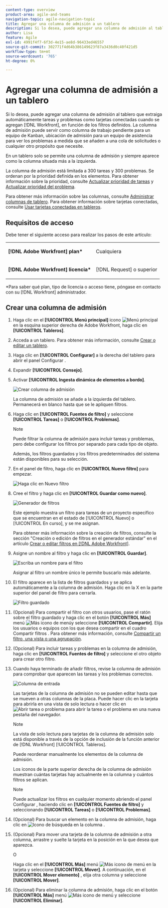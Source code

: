 ```yaml
---
content-type: overview
product-area: agile-and-teams
navigation-topic: agile-navigation-topic
title: Agregar una columna de admisión a un tablero
description: Si lo desea, puede agregar una columna de admisión al tablero que extraiga automáticamente tareas y problemas como tarjetas conectadas cuando se agregan en Workfront, en función de los filtros definidos.
author: Lisa
feature: Agile
exl-id: 4991f4f7-6f3d-4e15-ae8d-96433ed46557
source-git-commit: 302771f4d64b386149623f87a3436d0c40f421d5
workflow-type: tm+mt
source-wordcount: '765'
ht-degree: 0%

---
```


# Agregar una columna de admisión a un tablero

Si lo desea, puede agregar una columna de admisión al tablero que extraiga automáticamente tareas y problemas como tarjetas conectadas cuando se agregan [!DNL Workfront], en función de los filtros definidos. La columna de admisión puede servir como columna de trabajo pendiente para un equipo de Kanban, ubicación de admisión para un equipo de asistencia para ver los problemas a medida que se añaden a una cola de solicitudes o cualquier otro propósito que necesite.

En un tablero solo se permite una columna de admisión y siempre aparece como la columna situada más a la izquierda.

La columna de admisión está limitada a 300 tareas y 300 problemas. Se ordenan por la prioridad definida en los elementos. Para obtener información sobre la prioridad, consulte [Actualizar prioridad de tareas](/help/quicksilver/manage-work/tasks/task-information/task-priority.md) y [Actualizar prioridad del problema](/help/quicksilver/manage-work/issues/issue-information/update-issue-priority.md).

Para obtener más información sobre las columnas, consulte [Administrar columnas de tablero](/help/quicksilver/agile/get-started-with-boards/manage-board-columns.md). Para obtener información sobre tarjetas conectadas, consulte [Usar tarjetas conectadas en tableros](/help/quicksilver/agile/get-started-with-boards/connected-cards.md).

## Requisitos de acceso

Debe tener el siguiente acceso para realizar los pasos de este artículo:

<table style="table-layout:auto"> 
 <col> 
 </col> 
 <col> 
 </col> 
 <tbody> 
  <tr> 
   <td role="rowheader"><strong>[!DNL Adobe Workfront] plan*</strong></td> 
   <td> <p>Cualquiera</p> </td> 
  </tr> 
  <tr> 
   <td role="rowheader"><strong>[!DNL Adobe Workfront] licencia*</strong></td> 
   <td> <p>[!DNL Request] o superior</p> </td> 
  </tr> 
 </tbody> 
</table>

&#42;Para saber qué plan, tipo de licencia o acceso tiene, póngase en contacto con su [!DNL Workfront] administrador.

## Crear una columna de admisión

1. Haga clic en el **[!UICONTROL Menú principal]** icono ![Menú principal](assets/main-menu-icon.png) en la esquina superior derecha de Adobe Workfront, haga clic en **[!UICONTROL Tableros]**.
1. Acceda a un tablero. Para obtener más información, consulte [Crear o editar un tablero](../../agile/get-started-with-boards/create-edit-board.md).
1. Haga clic en **[!UICONTROL Configurar]** a la derecha del tablero para abrir el panel Configurar .
1. Expandir **[!UICONTROL Consejo]**.
1. Activar **[!UICONTROL Ingesta dinámica de elementos a bordo]**.

   ![Crear columna de admisión](assets/create-intake-column2.png)

   La columna de admisión se añade a la izquierda del tablero. Permanecerá en blanco hasta que se le apliquen filtros.

1. Haga clic en **[!UICONTROL Fuentes de filtro]** y seleccione **[!UICONTROL Tareas]** o **[!UICONTROL Problemas]**.

   >[!NOTE]
   >
   >Puede filtrar la columna de admisión para incluir tareas y problemas, pero debe configurar los filtros por separado para cada tipo de objeto.
   >
   >Además, los filtros guardados y los filtros predeterminados del sistema están disponibles para su selección.

1. En el panel de filtro, haga clic en **[!UICONTROL Nuevo filtro]** para empezar.

   ![Haga clic en Nuevo filtro](assets/intake-filter-dialog5.png)

1. Cree el filtro y haga clic en **[!UICONTROL Guardar como nuevo]**.

   ![Generador de filtros](assets/intake-filter-dialog6.png)

   Este ejemplo muestra un filtro para tareas de un proyecto específico que se encuentran en el estado de [!UICONTROL Nuevo] o [!UICONTROL En curso], y se me asignan.

   Para obtener más información sobre la creación de filtros, consulte la sección &quot;Creación o edición de filtros en el generador estándar&quot; en el artículo [Crear o editar filtros en [!DNL Adobe Workfront]](/help/quicksilver/reports-and-dashboards/reports/reporting-elements/create-filters.md).

1. Asigne un nombre al filtro y haga clic en **[!UICONTROL Guardar]**.

   ![Escriba un nombre para el filtro](assets/intake-filter-dialog7.png)

   Asignar al filtro un nombre único le permite buscarlo más adelante.

1. El filtro aparece en la lista de filtros guardados y se aplica automáticamente a la columna de admisión. Haga clic en la X en la parte superior del panel de filtro para cerrarla.

   ![Filtro guardado](assets/intake-filter-dialog8.png)

1. (Opcional) Para compartir el filtro con otros usuarios, pase el ratón sobre el filtro guardado y haga clic en el botón **[!UICONTROL Más]** menú ![Más icono de menú](assets/more-icon-spectrum.png)y seleccione **[!UICONTROL Compartir]**. Elija los usuarios o equipos con los que desea compartir en el cuadro Compartir filtros . Para obtener más información, consulte [Compartir un filtro, una vista o una agrupación](/help/quicksilver/reports-and-dashboards/reports/reporting-elements/share-filter-view-grouping.md).
1. (Opcional) Para incluir tareas y problemas en la columna de admisión, haga clic en **[!UICONTROL Fuentes de filtro]** y seleccione el otro objeto para crear otro filtro.
1. Cuando haya terminado de añadir filtros, revise la columna de admisión para comprobar que aparecen las tareas y los problemas correctos.

   ![Columna de entrada](assets/intake-column-added3.png)

   Las tarjetas de la columna de admisión no se pueden editar hasta que se mueven a otras columnas de la placa. Puede hacer clic en la tarjeta para abrirla en una vista de solo lectura o hacer clic en ![Abrir tarea o problema](assets/boards-launch-icon.png) para abrir la tarea o el problema en una nueva pestaña del navegador.

   >[!NOTE]
   >
   >La vista de solo lectura para tarjetas de la columna de admisión solo está disponible a través de la opción de inclusión de la función anterior de [!DNL Workfront] [!UICONTROL Tableros].

   Puede reordenar manualmente los elementos de la columna de admisión.

   Los iconos de la parte superior derecha de la columna de admisión muestran cuántas tarjetas hay actualmente en la columna y cuántos filtros se aplican.

   >[!NOTE]
   >
   >Puede actualizar los filtros en cualquier momento abriendo el panel Configurar , haciendo clic en **[!UICONTROL Fuentes de filtro]** y seleccionando **[!UICONTROL Tareas]** o **[!UICONTROL Problemas]**.

1. (Opcional) Para buscar un elemento en la columna de admisión, haga clic en ![Icono de búsqueda](assets/search-icon.png) en la columna .
1. (Opcional) Para mover una tarjeta de la columna de admisión a otra columna, arrastre y suelte la tarjeta en la posición en la que desea que aparezca.

   O

   Haga clic en el **[!UICONTROL Más]** menú ![Más icono de menú](assets/more-icon-spectrum.png) en la tarjeta y seleccione **[!UICONTROL Mover]**. A continuación, en el **[!UICONTROL Mover elemento]** , elija otra columna y seleccione **[!UICONTROL Mover]**.

1. (Opcional) Para eliminar la columna de admisión, haga clic en el botón **[!UICONTROL Más]** menú ![Más icono de menú](assets/more-icon-spectrum.png) y seleccione **[!UICONTROL Eliminar]**.
